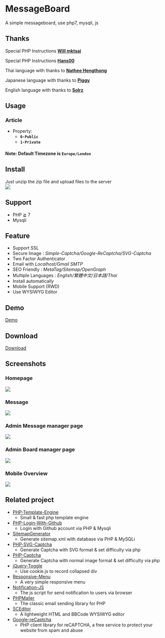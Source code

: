 # MessageBoard
A simple messageboard, use php7, mysqli, js

## Thanks
Special PHP Instructions **[Will mktsai](https://github.com/mktsai)**

Special PHP Instructions **[Hans00](https://github.com/hans00)**

Thai language with thanks to **[Nathee Hengthong](https://www.facebook.com/Nathee.Hengthong)**

Japanese language with thanks to **[Piggy](https://twitter.com/ja21770684)**

English language with thanks to **[Solrz](https://www.facebook.com/jinchen.guo)**

## Usage
### Article
- Property:
  - **`0-Public`**
  - **`1-Private`**

#### Note: Default Timezone is **```Europe/London```**

## Install
Just unzip the zip file and upload files to the server  
![](https://i.imgur.com/3OkSfme.png)

## Support
- PHP ≧ 7
- Mysqli

## Feature
- Support SSL
- Secure Image : *Simple-Captcha/Google-ReCaptcha/SVG-Captcha*
- Two Factor Authenticator
- Email with *Localhost/Gmail SMTP*
- SEO Friendly : *MetaTag/Sitemap/OpenGraph*
- Multiple Languages : *English/繁體中文/日本語/Thai*
- Install automatically
- Mobile Support (RWD)
- Use WYSIWYG Editor

## Demo
[Demo](https://www.nehscsa.com/messageboard/)

## Download
[Download](https://github.com/carry0987/MessageBoard/releases)

## Screenshots
### Homepage
![](http://i.imgur.com/6z82R70.jpg)
### Message
![](http://i.imgur.com/Z8SgtW3.jpg)
### Admin Message manager page
![](https://i.imgur.com/uHISGPo.jpg)
### Admin Board manager page
![](http://i.imgur.com/VZyTGaK.jpg)
### Mobile Overview<br />
![](http://i.imgur.com/JTovlzE.jpg)

## Related project
- [PHP-Template-Engine](https://github.com/carry0987/PHP-Template-Engine)
  - Small & fast php template engine
- [PHP-Login-With-Github](https://github.com/carry0987/PHP-Login-With-Github)
  - Login with Github account via PHP &amp; Mysqli
- [SitemapGenerator](https://github.com/carry0987/SitemapGenerator)
  - Generate sitemap.xml with database via PHP & MySQLi
- [PHP-SVG-Captcha](https://github.com/carry0987/PHP-SVG-Captcha)
  - Generate Captcha with SVG format &amp; set difficulty via php
- [PHP-Captcha](https://github.com/carry0987/PHP-Captcha)
  - Generate Captcha with normal image format &amp; set difficulty via php
- [jQuery-Toggle](https://github.com/carry0987/jQuery-Toggle)
  - Use cookie.js to record collapsed div
- [Responsive-Menu](https://github.com/carry0987/Responsive-Menu)
  - A very simple responsive menu
- [Notification-JS](https://github.com/carry0987/Notification-JS)
  - The js script for send notification to users via browser
- [PHPMailer](https://github.com/PHPMailer/PHPMailer)
  - The classic email sending library for PHP
- [SCEditor](https://github.com/samclarke/SCEditor)
  - A lightweight HTML and BBCode WYSIWYG editor
- [Google-reCaptcha](https://github.com/google/recaptcha)
  - PHP client library for reCAPTCHA, a free service to protect your website from spam and abuse